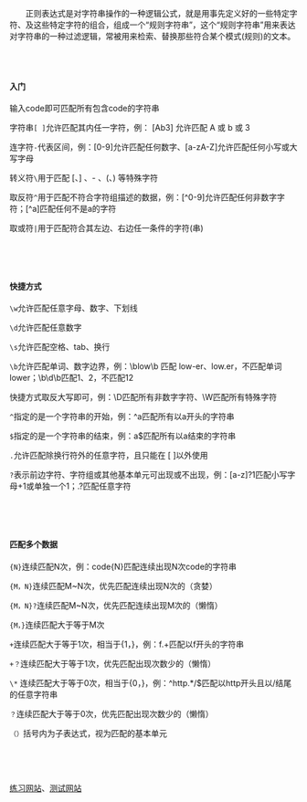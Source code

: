 &emsp;&emsp;正则表达式是对字符串操作的一种逻辑公式，就是用事先定义好的一些特定字符、及这些特定字符的组合，组成一个“规则字符串”，这个“规则字符串”用来表达对字符串的一种过滤逻辑，常被用来检索、替换那些符合某个模式(规则)的文本。
&nbsp;

&nbsp;

#### 入门

输入code即可匹配所有包含code的字符串

字符串`[ ]`允许匹配其内任一字符，例： [Ab3] 允许匹配 A 或 b 或 3

连字符`-`代表区间，例：[0-9]允许匹配任何数字、[a-zA-Z]允许匹配任何小写或大写字母

转义符`\`用于匹配 [、] 、- 、(、) 等特殊字符

取反符`^`用于匹配不符合字符组描述的数据，例：[\^0-9]允许匹配任何非数字字符；[\^a]匹配任何不是a的字符

取或符`|`用于匹配符合其左边、右边任一条件的字符(串)

&nbsp;

&nbsp;

#### 快捷方式

`\w`允许匹配任意字母、数字、下划线

`\d`允许匹配任意数字

`\s`允许匹配空格、tab、换行

`\b`允许匹配单词、数字边界，例：\blow\b 匹配 low-er、low.er，不匹配单词 lower；\b\d\b匹配1、2，不匹配12

快捷方式取反大写即可，例：\D匹配所有非数字字符、\W匹配所有特殊字符

`^`指定的是一个字符串的开始，例：^a匹配所有以a开头的字符串

`$`指定的是一个字符串的结束，例：a$匹配所有以a结束的字符串

`.`允许匹配除换行符外的任意字符，且只能在 [ ]以外使用

`?`表示前边字符、字符组或其他基本单元可出现或不出现，例：[a-z]?1匹配小写字母+1或单独一个1；.?匹配任意字符

&nbsp;

&nbsp;

#### 匹配多个数据

`{N}`连续匹配N次，例：code{N}匹配连续出现N次code的字符串

`{M，N}`连续匹配M~N次，优先匹配连续出现N次的（贪婪）

`{M，N}?`连续匹配M~N次，优先匹配连续出现M次的（懒惰）

`{M，}`连续匹配大于等于M次

`+`连续匹配大于等于1次，相当于{1，}，例：f.+匹配以f开头的字符串

`+？`连续匹配大于等于1次，优先匹配出现次数少的（懒惰）

`\*` 连续匹配大于等于0次，相当于{0，}，例：^http.*/$匹配以http开头且以/结尾的任意字符串

`？`连续匹配大于等于0次，优先匹配出现次数少的（懒惰）

`（）`括号内为子表达式，视为匹配的基本单元

&nbsp;

&nbsp;

[练习网站](https://www.codejiaonang.com/#/course/regex_chapter1/3/0)、[测试网站](https://regexr-cn.com/)
